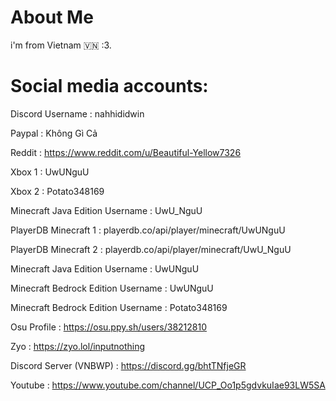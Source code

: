 # About Me

i'm from Vietnam 🇻🇳 :3.

# Social media accounts:

Discord Username : nahhididwin

Paypal : Không Gì Cả

Reddit : https://www.reddit.com/u/Beautiful-Yellow7326

Xbox 1 : UwUNguU

Xbox 2 : Potato348169

Minecraft Java Edition Username : UwU_NguU

PlayerDB Minecraft 1 : playerdb.co/api/player/minecraft/UwUNguU

PlayerDB Minecraft 2 : playerdb.co/api/player/minecraft/UwU_NguU


Minecraft Java Edition Username : UwUNguU

Minecraft Bedrock Edition Username : UwUNguU

Minecraft Bedrock Edition Username : Potato348169

Osu Profile : https://osu.ppy.sh/users/38212810

Zyo : https://zyo.lol/inputnothing

Discord Server (VNBWP) : https://discord.gg/bhtTNfjeGR

Youtube : https://www.youtube.com/channel/UCP_Oo1p5gdvkuIae93LW5SA
